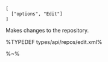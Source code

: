 ```### async edit
[
  ["options", "Edit"]
]
```

Makes changes to the repository.

%TYPEDEF types/api/repos/edit.xml%

%~%